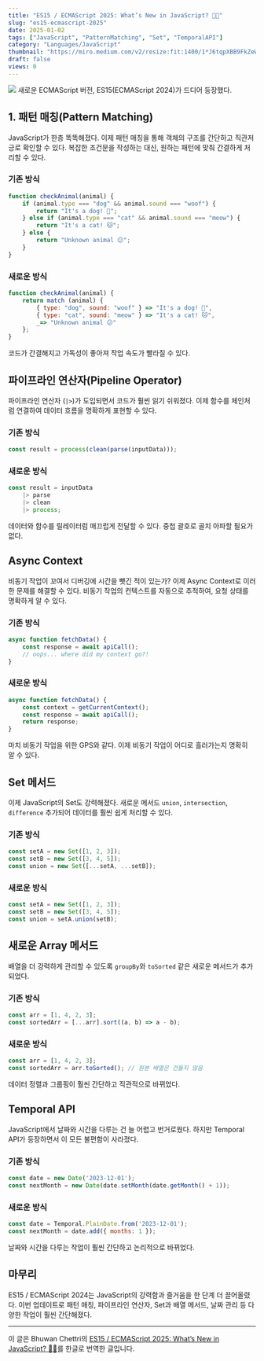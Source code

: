```yaml
---
title: "ES15 / ECMAScript 2025: What’s New in JavaScript? 🎉✨"
slug: "es15-ecmascript-2025"
date: 2025-01-02
tags: ["JavaScript", "PatternMatching", "Set", "TemporalAPI"]
category: "Languages/JavaScript"
thumbnail: "https://miro.medium.com/v2/resize:fit:1400/1*J6tqpXBB9FkZeW8peS5HWg.png"
draft: false
views: 0
---
```

![](https://miro.medium.com/v2/resize:fit:1400/1*J6tqpXBB9FkZeW8peS5HWg.png)
새로운 ECMAScript 버전, ES15(ECMAScript 2024)가 드디어 등장했다.

## 1. 패턴 매칭(Pattern Matching)
JavaScript가 한층 똑똑해졌다. 이제 패턴 매칭을 통해 객체의 구조를 간단하고 직관저긍로 확인할 수 있다. 복잡한 조건문을 작성하는 대신, 원하는 패턴에 맞춰 간결하게 처리할 수 있다.

### 기존 방식
```js
function checkAnimal(animal) {
    if (animal.type === "dog" && animal.sound === "woof") {
        return "It's a dog! 🐶";
    } else if (animal.type === "cat" && animal.sound === "meow") {
        return "It's a cat! 🐱";
    } else {
        return "Unknown animal 😕";
    }
}
```

### 새로운 방식
```js
function checkAnimal(animal) {
	return match (animal) {
		{ type: "dog", sound: "woof" } => "It's a dog! 🐶",
		{ type: "cat", sound: "meow" } => "It's a cat! 🐱",
		_=> "Unknown animal 😕"
	};
}
```

코드가 간결해지고 가독성이 좋아져 작업 속도가 빨라질 수 있다.

## 파이프라인 연산자(Pipeline Operator)
파이프라인 연산자 (`|>`)가 도입되면서 코드가 훨씬 읽기 쉬워졌다. 이제 함수를 체인처럼 연결하여 데이터 흐름을 명확하게 표현할 수 있다.

### 기존 방식
```js
const result = process(clean(parse(inputData)));
```

###  새로운 방식
```js
const result = inputData
	|> parse
	|> clean
	|> process;
```

데이터와 함수를 릴레이터럼 매끄럽게 전달할 수 있다. 중첩 괄호로 골치 아파할 필요가 없다.

## Async Context
비동기 작업이 꼬여서 디버깅에 시간을 뺏긴 적이 있는가? 이제 Async Context로 이러한 문제를 해결할 수 있다. 비동기 작업의 컨텍스트를 자동으로 추적하여, 요청 상태를 명확하게 알 수 있다.

### 기존 방식
```js
async function fetchData() {
	const response = await apiCall();
	// oops... where did my context go?!
}
```

### 새로운 방식
```js
async function fetchData() {
	const context = getCurrentContext();
	const response = await apiCall();
	return response;
}
```

마치 비동기 작업을 위한 GPS와 같다. 이제 비동기 작업이 어디로 흘러가는지 명확히 알 수 있다.

## Set 메서드
이제 JavaScript의 Set도 강력해졌다. 새로운 메서드 `union`, `intersection`, `difference` 추가되어 데이터를 훨씬 쉽게 처리할 수 있다.

### 기존 방식
```js
const setA = new Set([1, 2, 3]);
const setB = new Set([3, 4, 5]);
const union = new Set([...setA, ...setB]);
```

### 새로운 방식
```js
const setA = new Set([1, 2, 3]);
const setB = new Set([3, 4, 5]);
const union = setA.union(setB);
```

## 새로운 Array 메서드
배열을 더 강력하게 관리할 수 있도록 `groupBy`와 `toSorted` 같은 새로운 메서드가 추가되었다.

### 기존 방식
```js
const arr = [1, 4, 2, 3];
const sortedArr = [...arr].sort((a, b) => a - b);
```

### 새로운 방식
```js
const arr = [1, 4, 2, 3];
const sortedArr = arr.toSorted(); // 원본 배열은 건들지 않음
```

데이터 정렬과 그룹핑이 훨씬 간단하고 직관적으로 바뀌었다.

## Temporal API
JavaScript에서 날짜와 시간을 다루는 건 늘 어렵고 번거로웠다. 하지만 Temporal API가 등장하면서 이 모든 불편함이 사라졌다.

### 기존 방식
```js
const date = new Date('2023-12-01');
const nextMonth = new Date(date.setMonth(date.getMonth() + 1));
```

### 새로운 방식
```js
const date = Temporal.PlainDate.from('2023-12-01');
const nextMonth = date.add({ months: 1 });
```

날짜와 시간을 다루는 작업이 훨씬 간단하고 논리적으로 바뀌었다.

## 마무리
ES15 / ECMAScript 2024는 JavaScript의 강력함과 즐거움을 한 단계 더 끌어올렸다. 이번 업데이트로 패턴 매칭, 파이프라인 연산자, Set과 배열 메서드, 날짜 관리 등 다양한 작업이 훨씬 간단해졌다.

---
이 글은 Bhuwan Chettri의 [ES15 / ECMAScript 2025: What’s New in JavaScript? 🎉✨](https://javascript.plainenglish.io/es15-ecmascript-2024-whats-new-in-javascript-2a19494a5749)를 한글로 번역한 글입니다.